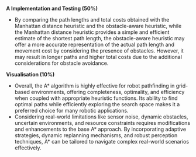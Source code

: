 **A Implementation and Testing (50%)**
- By comparing the path lengths and total costs obtained with the Manhattan distance heuristic and the obstacle-aware heuristic, while the Manhattan distance heuristic provides a simple and efficient estimate of the shortest path length, the obstacle-aware heuristic may offer a more accurate representation of the actual path length and movement cost by considering the presence of obstacles. However, it may result in longer paths and higher total costs due to the additional considerations for obstacle avoidance.

**Visualisation (10%)**
- Overall, the A* algorithm is highly effective for robot pathfinding in grid-based environments, offering completeness, optimality,    and efficiency when coupled with appropriate heuristic functions. Its ability to find optimal paths while efficiently exploring the search space makes it a preferred choice for many robotic applications.
- Considering real-world limitations like sensor noise, dynamic obstacles, uncertain environments, and resource constraints requires modifications and enhancements to the base A* approach. By incorporating adaptive strategies, dynamic replanning mechanisms, and robust perception techniques, A* can be tailored to navigate complex real-world scenarios effectively.

